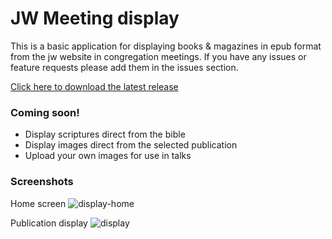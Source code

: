 # JW Meeting display

This is a basic application for displaying books & magazines in epub format from the jw website in congregation meetings. If you have any issues or feature requests please add them in the issues section.

<a href="https://github.com/01CodeLT/meeting-display/releases">Click here to download the latest release</a>

### Coming soon!

- Display scriptures direct from the bible
- Display images direct from the selected publication
- Upload your own images for use in talks

### Screenshots

Home screen
![display-home](https://user-images.githubusercontent.com/11212855/88225486-792bdb00-cc62-11ea-9e34-77f38deb9d65.png)

Publication display
![display](https://user-images.githubusercontent.com/11212855/88225434-63b6b100-cc62-11ea-98be-3323291b9950.png)
